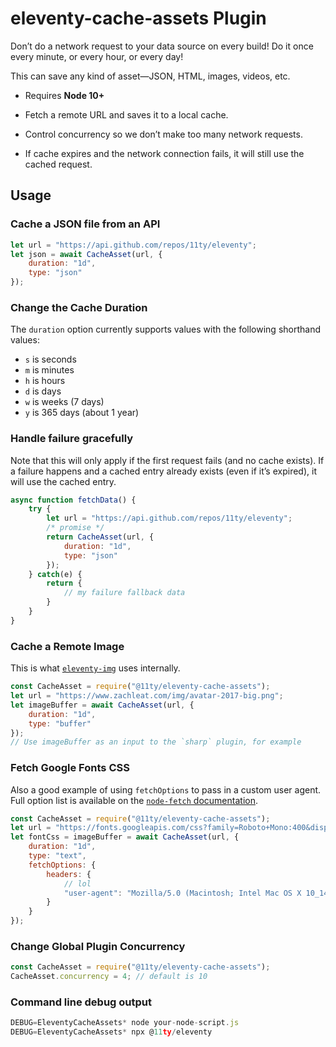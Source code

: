 # eleventy-cache-assets Plugin

Don’t do a network request to your data source on every build! Do it once every minute, or every hour, or every day!

This can save any kind of asset—JSON, HTML, images, videos, etc.

* Requires **Node 10+**

* Fetch a remote URL and saves it to a local cache.
* Control concurrency so we don’t make too many network requests.
* If cache expires and the network connection fails, it will still use the cached request.

## Usage

### Cache a JSON file from an API

```js
let url = "https://api.github.com/repos/11ty/eleventy";
let json = await CacheAsset(url, {
	duration: "1d",
	type: "json"
});
```

### Change the Cache Duration

The `duration` option currently supports values with the following shorthand values:

* `s` is seconds
* `m` is minutes
* `h` is hours
* `d` is days
* `w` is weeks (7 days)
* `y` is 365 days (about 1 year)

### Handle failure gracefully

Note that this will only apply if the first request fails (and no cache exists). If a failure happens and a cached entry already exists (even if it’s expired), it will use the cached entry.

```js
async function fetchData() {
	try {
		let url = "https://api.github.com/repos/11ty/eleventy";
		/* promise */
		return CacheAsset(url, {
			duration: "1d",
			type: "json"
		});
	} catch(e) {
		return {
			// my failure fallback data
		}
	}
}
```

### Cache a Remote Image

This is what [`eleventy-img`](https://github.com/11ty/eleventy-img/) uses internally.

```js
const CacheAsset = require("@11ty/eleventy-cache-assets");
let url = "https://www.zachleat.com/img/avatar-2017-big.png";
let imageBuffer = await CacheAsset(url, {
	duration: "1d",
	type: "buffer"
});
// Use imageBuffer as an input to the `sharp` plugin, for example
```

### Fetch Google Fonts CSS

Also a good example of using `fetchOptions` to pass in a custom user agent. Full option list is available on the [`node-fetch` documentation](https://www.npmjs.com/package/node-fetch#options).

```js
const CacheAsset = require("@11ty/eleventy-cache-assets");
let url = "https://fonts.googleapis.com/css?family=Roboto+Mono:400&display=swap";
let fontCss = imageBuffer = await CacheAsset(url, {
	duration: "1d",
	type: "text",
	fetchOptions: {
		headers: {
			// lol
			"user-agent": "Mozilla/5.0 (Macintosh; Intel Mac OS X 10_14_5) AppleWebKit/537.36 (KHTML, like Gecko) Chrome/74.0.3729.169 Safari/537.36"
		}
	}
});
```

### Change Global Plugin Concurrency

```js
const CacheAsset = require("@11ty/eleventy-cache-assets");
CacheAsset.concurrency = 4; // default is 10
```

### Command line debug output

```js
DEBUG=EleventyCacheAssets* node your-node-script.js
DEBUG=EleventyCacheAssets* npx @11ty/eleventy
```

<!--
## Roadmap

* Add support for tiered asset requests, e.g. CSS requests background-images and web fonts, for example.

## Open Questions

* `flat-cache` save method seems to be synchronous, is there a better async one?
* Our cache stores raw buffers internally, which are pretty bloated compared to the original. Surely there is a more efficient way to do this. Maybe store the files in their original format.
-->